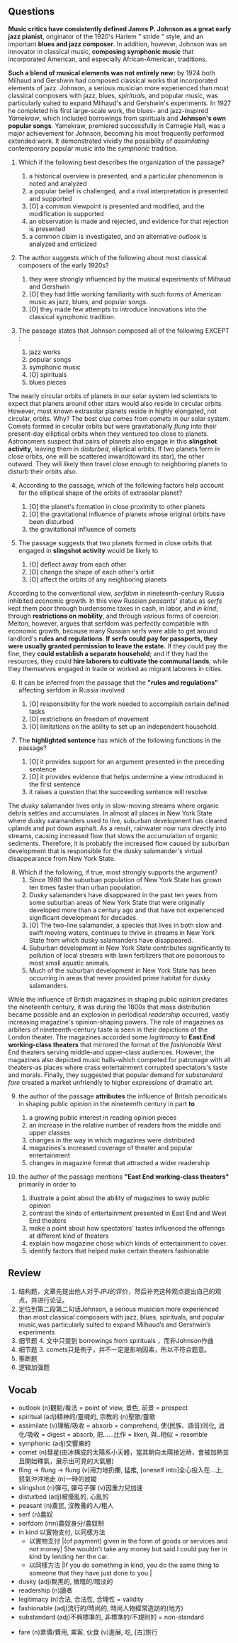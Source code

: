 ## Questions

**Music critics have consistently defined James P. Johnson as a great early jazz pianist**, originator of the 1920's Harlem " stride " style, and an important **blues and jazz composer**. In addition, however, Johnson was an innovator in classical music, **composing symphonic music** that incorporated American, and especially African-American, traditions.

**Such a blend of musical elements was not entirely new:** by 1924 both Milhaud and Gershwin had composed classical works that incorporated elements of jazz. Johnson, a serious musician more experienced than most classical composers with jazz, blues, *spirituals*, and popular music, was particularly suited to expand Milhaud's and Gershwin's experiments. In 1927 he completed his first large-scale work, the blues- and jazz-inspired *Yamekraw*, which included borrowings from spirituals and **Johnson's own popular songs**. Yamekraw, premiered successfully in Carnegie Hall, was a major achievement for Johnson, becoming his most frequently performed extended work. It demonstrated vividly the possibility of *assimilating* contemporary popular music into the *symphonic* tradition.

1. Which if the following best describes the organization of the passage?
	1. a historical overview is presented, and a particular phenomenon is noted and analyzed
	1. a popular belief is challenged, and a rival interpretation is presented and supported
	1. [O] a common viewpoint is presented and modified, and the modification is supported
	1. an observation is made and rejected, and evidence for that rejection is presented
	1. a common claim is investigated, and an alternative *outlook* is analyzed and criticized

2. The author suggests which of the following about most classical composers of the early 1920s?
	1. they were strongly influenced by the musical experiments of Milhaud and Gershwin
	1. [O] they had little working familiarity with such forms of American music as jazz, blues, and popular songs.
	1. [O] they made few attempts to introduce innovations into the classical symphonic tradition.

3. The passage states that Johnson composed all of the following EXCEPT :
	1. jazz works
	1. popular songs
	1. symphonic music
	1. [O] spirituals
	1. blues pieces

The nearly circular orbits of planets in our solar system led scientists to expect that planets around other stars would also reside in circular orbits. However, most known extrasolar planets reside in highly elongated, not circular, orbits. Why? The best clue comes from *comets* in our solar system. Comets formed in circular orbits but were gravitationally *flung* into their present-day elliptical orbits when they ventured too close to planets. Astronomers suspect that pairs of planets also engage in this __slingshot activity__, leaving them in *disturbed*, elliptical orbits. If two planets form in close orbits, one will be scattered inward(toward its star), the other outward. They will likely then travel close enough to neighboring planets to disturb their orbits also.

4. According to the passage, which of the following factors help account for the elliptical shape of the orbits of extrasolar planet?
	1. [O] the planet's formation in close proximity to other planets
	1. [O] the gravitational influence of planets whose original orbits have been disturbed
	1. the gravitational influence of comets

5. The passage suggests that two planets formed in close orbits that engaged in __slingshot activity__ would be likely to
	1. [O] deflect away from each other
	1. [O] change the shape of each other's orbit
	1. [O] affect the orbits of any neighboring planets

According to the conventional view, *serfdom* in nineteenth-century Russia inhibited economic growth. In this view Russian *peasants*' status as *serfs* kept them poor through burdensome taxes in cash, in labor, and *in kind*; through **restrictions on mobility**, and through various forms of coercion. Melton, however, argues that serfdom was perfectly compatible with economic growth, because many Russian serfs were able to get around landlord's __rules and regulations__. __If serfs could pay for passports, they were usually granted permission to leave the estate.__ If they could pay the fine, they **could establish a separate household**; and if they had the resources, they could **hire laborers to cultivate the communal lands**, while they themselves engaged in trade or worked as migrant laborers in cities.

6. It can be inferred from the passage that the __"rules and regulations"__ affecting serfdom in Russia involved
	1. [O] responsibility for the work needed to accomplish certain defined tasks
	1. [O] restrictions on freedom of movement
	1. [O] limitations on the ability to set up an independent household.

7. The __highlighted sentence__ has which of the following functions in the passage?
	1. [O] it provides support for an argument presented in the preceding sentence
	1. [O] it provides evidence that helps undermine a view introduced in the first sentence
	1. it raises a question that the succeeding sentence will resolve.

The *dusky* salamander lives only in slow-moving streams where organic debris settles and accumulates. In almost all places in New York State where dusky salamanders used to live, suburban development has cleared uplands and put down asphalt. As a result, rainwater now runs directly into streams, causing increased flow that slows the accumulation of organic sediments. Therefore, it is probably the increased flow caused by suburban development that is responsible for the dusky salamander's virtual disappearance from New York State.

8. Which if the following, if true, most strongly supports the argument?
	1. Since 1980 the suburban population of New York State has grown ten times faster than urban population.
	1. Dusky salamanders have disappeared in the past ten years from some suburban areas of New York State that were originally developed more than a century ago and that have not experienced significant development for decades.
	1. [O] The two-line salamander, a species that lives in both slow and swift moving waters, continues to thrive in streams in New York State from which dusky salamanders have disappeared.
	1. Suburban development in New York State contributes significantly to pollution of local streams with lawn fertilizers that are poisonous to most small aquatic animals.
	1. Much of the suburban development in New York State has been occurring in areas that never provided prime habitat for dusky salamanders.

While the influence of British magazines in shaping public opinion predates the nineteenth century, it was during the 1800s that mass distribution became possible and an explosion in periodical *readership* occurred, vastly increasing magazine's opinion-shaping powers. The role of magazines as arbiters of nineteenth-century taste is seen in their depictions of the London theater. The magazines accorded some *legitimacy* to **East End working-class theaters** that mirrored the format of the *fashionable* West End theaters serving middle-and upper-class audiences. However, the magazines also depicted music halls-which competed for patronage with all theaters-as places where crass entertainment corrupted spectators's taste and morals. Finally, they suggested that popular demand for *substandard* *fare* created a market unfriendly to higher expressions of dramatic art.

9. the author of the passage **attributes** the influence of British periodicals in shaping public opinion in the nineteenth century in part **to**
	1. a growing public interest in reading opinion pieces
	1. an increase in the relative number of readers from the middle and upper classes
	1. changes in the way in which magazines were distributed
	1. magazines's increased coverage of theater and popular entertainment
	1. changes in magazine format that attracted a wider readership

10. the author of the passage mentions **"East End working-class theaters"** primarily in order to
	1. illustrate a point about the ability of magazines to sway public opinion
	1. contrast the kinds of entertainment presented in East End and West End theaters
	1. make a point about how spectators' tastes influenced the offerings at different kind of theaters
	1. explain how magazine chose which kinds of entertainment to cover.
	1. identify factors that helped make certain theaters fashionable

## Review
1. 结构题，文章先提出他人对于JPJ的评价，然后补充这种观点提出自己的观点，并进行论证。
2. 定位到第二段第二句话Johnson, a serious musician more experienced than most classical composers with jazz, blues, spirituals, and popular music,was particularly suited to expand Milhaud’s and Gershwin’s experiments
3. 细节题
	4. 文中只提到 borrowings from spirituals ，而非Johnson作曲
4. 细节题
	3. comets只是例子，并不一定是影响因素，所以不符合题意。
5. 推断题
8. 逻辑加强题

## Vocab
- outlook (n)觀點/看法 =  point of view, 景色, 前景 = prospect
- spiritual (adj)精神的/靈魂的, 宗教的 (n)聖歌/靈歌
- assimilate (v)理解/吸收 = absorb = comprehend, 使(民族、語音)同化, 消化/吸收 = digest = absorb, 把……比作 = liken, 與..相似 = resemble 
- symphonic (adj)交響樂的
- comet (n)彗星(由冰構成的太陽系小天體，當其朝向太陽接近時，會被加熱並且開始釋氣，展示出可見的大氣層)
- fling -> flung -> flung (v)用力地扔擲, 猛推, [oneself into]全心投入在…上, 怒氣沖沖地走 (n)一時的放縱
- slingshot (n)彈弓, 彈弓子彈 (v)因重力兒加速
- disturbed (adj)被擾亂的, 心亂的
- peasant (n)農民, 沒教養的人/粗人
- serf (n)農奴
- serfdom (mn)農奴身分/農奴制 
- in kind 以實物支付, 以同樣方法
	- 以實物支付 |(of payment) given in the form of goods or services and not money| She wouldn't take any money but said I could pay her in kind by lending her the car.
	- 以同樣方法 |If you do something in kind, you do the same thing to someone that they have just done to you.|
- dusky (adj)黝黑的, 微暗的/暗淡的
- readership (n)讀者
- legitimacy (n)合法, 合法性, 合理性 = validity
- fashionable (adj)流行的/時尚的, 時尚人物經常造訪的(地方)
- substandard (adj)不夠標準的, 非標準的/不規則的 = non-standard
* fare (n)票價/費用, 乘客, 伙食 (v)進展, 吃, [古]旅行